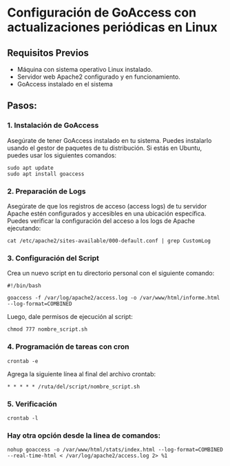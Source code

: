 # Configuración de GoAccess con actualizaciones periódicas en Linux

## Requisitos Previos

- Máquina con sistema operativo Linux instalado.
- Servidor web Apache2 configurado y en funcionamiento.
- GoAccess instalado en el sistema

## Pasos:

### 1. Instalación de GoAccess

Asegúrate de tener GoAccess instalado en tu sistema. Puedes instalarlo usando el gestor de paquetes de tu distribución. Si estás en Ubuntu, puedes usar los siguientes comandos:

```
sudo apt update
sudo apt install goaccess
```

### 2. Preparación de Logs

Asegúrate de que los registros de acceso (access logs) de tu servidor Apache estén configurados y accesibles en una ubicación específica. Puedes verificar la configuración del acceso a los logs de Apache ejecutando:

```
cat /etc/apache2/sites-available/000-default.conf | grep CustomLog
```

### 3. Configuración del Script

Crea un nuevo script en tu directorio personal con el siguiente comando:

```
#!/bin/bash

goaccess -f /var/log/apache2/access.log -o /var/www/html/informe.html --log-format=COMBINED

```
Luego, dale permisos de ejecución al script:

```
chmod 777 nombre_script.sh
```
### 4. Programación de tareas con cron

```
crontab -e
```
Agrega la siguiente línea al final del archivo crontab:

```
* * * * * /ruta/del/script/nombre_script.sh
```

### 5. Verificación

```
crontab -l
```

### Hay otra opción desde la linea de comandos:

```
nohup goaccess -o /var/www/html/stats/index.html --log-format=COMBINED --real-time-html < /var/log/apache2/access.log 2> %1
```
